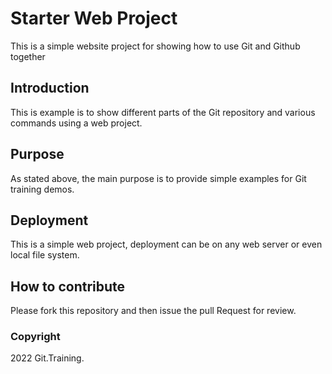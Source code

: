 # Starter Web Project

This is a simple website project for 
showing how to use Git and Github together

## Introduction

This is example is to show different parts
of the Git repository and various commands
using a web project.

## Purpose

As stated above, the main purpose is to 
provide simple examples for Git training
demos.


## Deployment

This is a simple web project, deployment
can be on any web server or even local
file system.

## How to contribute 

Please fork this repository and then issue the pull Request for
review.


### Copyright

2022 Git.Training.

